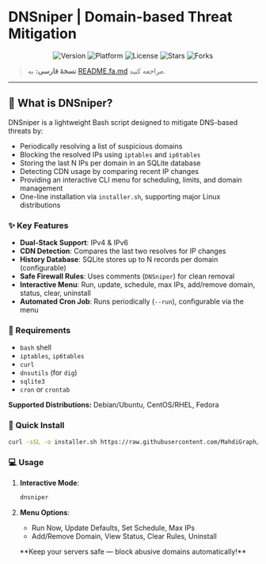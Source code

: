 # DNSniper | Domain-based Threat Mitigation

<p align="center">
  <img src="https://img.shields.io/badge/Version-1.0.0-brightgreen?logo=bash&logoColor=white" alt="Version">
  <img src="https://img.shields.io/badge/Platform-Linux-blue?logo=linux&logoColor=white" alt="Platform">
  <img src="https://img.shields.io/badge/License-MIT-success?logo=opensourceinitiative&logoColor=white" alt="License">
  <img src="https://img.shields.io/github/stars/MahdiGraph/DNSniper?style=social" alt="Stars">
  <img src="https://img.shields.io/github/forks/MahdiGraph/DNSniper?style=social" alt="Forks">
</p>

> **نسخهٔ فارسی:** به [README.fa.md](README.fa.md) مراجعه کنید.

---

## 📖 What is DNSniper?

DNSniper is a lightweight Bash script designed to mitigate DNS-based threats by:

* Periodically resolving a list of suspicious domains
* Blocking the resolved IPs using `iptables` and `ip6tables`
* Storing the last N IPs per domain in an SQLite database
* Detecting CDN usage by comparing recent IP changes
* Providing an interactive CLI menu for scheduling, limits, and domain management
* One-line installation via `installer.sh`, supporting major Linux distributions

### ✨ Key Features

* **Dual-Stack Support**: IPv4 & IPv6
* **CDN Detection**: Compares the last two resolves for IP changes
* **History Database**: SQLite stores up to N records per domain (configurable)
* **Safe Firewall Rules**: Uses comments (`DNSniper`) for clean removal
* **Interactive Menu**: Run, update, schedule, max IPs, add/remove domain, status, clear, uninstall
* **Automated Cron Job**: Runs periodically (`--run`), configurable via the menu

### 🔧 Requirements

* `bash` shell
* `iptables`, `ip6tables`
* `curl`
* `dnsutils` (for `dig`)
* `sqlite3`
* `cron` or `crontab`

**Supported Distributions:** Debian/Ubuntu, CentOS/RHEL, Fedora

### 🚀 Quick Install

```bash
curl -sSL -o installer.sh https://raw.githubusercontent.com/MahdiGraph/DNSniper/main/installer.sh && chmod +x installer.sh && sudo ./installer.sh
```

### 💻 Usage

1. **Interactive Mode**:

   ```bash
   dnsniper
   ```
2. **Menu Options**:

   * Run Now, Update Defaults, Set Schedule, Max IPs
   * Add/Remove Domain, View Status, Clear Rules, Uninstall

<p align="center">
  **Keep your servers safe — block abusive domains automatically!**
</p>
